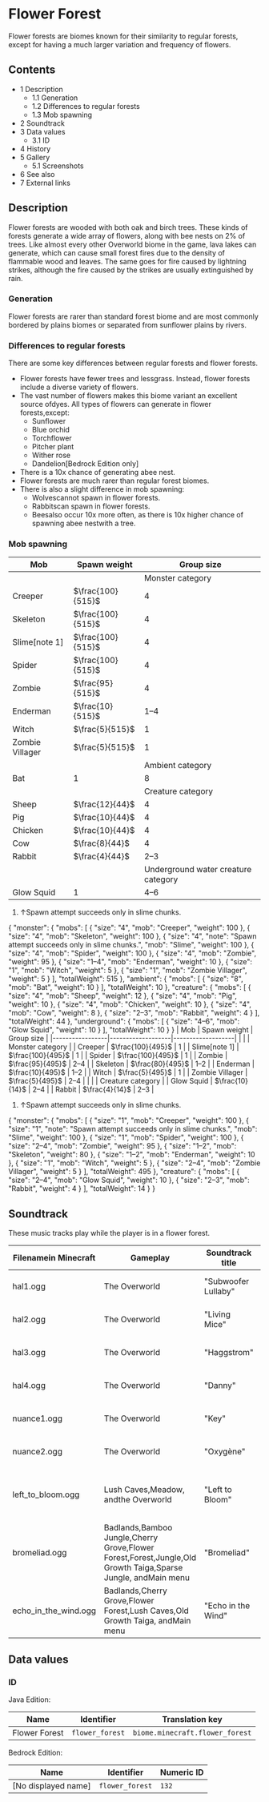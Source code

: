 # Flower Forest
Flower forests are biomes known for their similarity to regular forests, except for having a much larger variation and frequency of flowers. 

## Contents
- 1 Description
	- 1.1 Generation
	- 1.2 Differences to regular forests
	- 1.3 Mob spawning
- 2 Soundtrack
- 3 Data values
	- 3.1 ID
- 4 History
- 5 Gallery
	- 5.1 Screenshots
- 6 See also
- 7 External links

## Description
Flower forests are wooded with both oak and birch trees. These kinds of forests generate a wide array of flowers, along with bee nests on 2% of trees. Like almost every other Overworld biome in the game, lava lakes can generate, which can cause small forest fires due to the density of flammable wood and leaves. The same goes for fire caused by lightning strikes, although the fire caused by the strikes are usually extinguished by rain.

### Generation
Flower forests are rarer than standard forest biome and are most commonly bordered by plains biomes or separated from sunflower plains by rivers.

### Differences to regular forests
There are some key differences between regular forests and flower forests.

- Flower forests have fewer trees and lessgrass. Instead, flower forests include a diverse variety of flowers.
- The vast number of flowers makes this biome variant an excellent source ofdyes. All types of flowers can generate in flower forests,except:
	- Sunflower
	- Blue orchid
	- Torchflower
	- Pitcher plant
	- Wither rose
	- Dandelion‌[Bedrock Edition  only]
- There is a 10x chance of generating abee nest.
- Flower forests are much rarer than regular forest biomes.
- There is also a slight difference in mob spawning:
	- Wolvescannot spawn in flower forests.
	- Rabbitscan spawn in flower forests.
	- Beesalso occur 10x more often, as there is 10x higher chance of spawning abee nestwith a tree.

### Mob spawning
| Mob             | Spawn weight      | Group size                          |
|-----------------|-------------------|-------------------------------------|
|                 |                   | Monster category                    |
| Creeper         | $\frac{100}{515}$ | 4                                   |
| Skeleton        | $\frac{100}{515}$ | 4                                   |
| Slime[note 1]   | $\frac{100}{515}$ | 4                                   |
| Spider          | $\frac{100}{515}$ | 4                                   |
| Zombie          | $\frac{95}{515}$  | 4                                   |
| Enderman        | $\frac{10}{515}$  | 1–4                                 |
| Witch           | $\frac{5}{515}$   | 1                                   |
| Zombie Villager | $\frac{5}{515}$   | 1                                   |
|                 |                   | Ambient category                    |
| Bat             | 1                 | 8                                   |
|                 |                   | Creature category                   |
| Sheep           | $\frac{12}{44}$   | 4                                   |
| Pig             | $\frac{10}{44}$   | 4                                   |
| Chicken         | $\frac{10}{44}$   | 4                                   |
| Cow             | $\frac{8}{44}$    | 4                                   |
| Rabbit          | $\frac{4}{44}$    | 2–3                                 |
|                 |                   | Underground water creature category |
| Glow Squid      | 1                 | 4–6                                 |

1. ↑Spawn attempt succeeds only in slime chunks.

{ "monster": { "mobs": [ { "size": "4", "mob": "Creeper", "weight": 100 }, { "size": "4", "mob": "Skeleton", "weight": 100 }, { "size": "4", "note": "Spawn attempt succeeds only in slime chunks.", "mob": "Slime", "weight": 100 }, { "size": "4", "mob": "Spider", "weight": 100 }, { "size": "4", "mob": "Zombie", "weight": 95 }, { "size": "1&ndash;4", "mob": "Enderman", "weight": 10 }, { "size": "1", "mob": "Witch", "weight": 5 }, { "size": "1", "mob": "Zombie Villager", "weight": 5 } ], "totalWeight": 515 }, "ambient": { "mobs": [ { "size": "8", "mob": "Bat", "weight": 10 } ], "totalWeight": 10 }, "creature": { "mobs": [ { "size": "4", "mob": "Sheep", "weight": 12 }, { "size": "4", "mob": "Pig", "weight": 10 }, { "size": "4", "mob": "Chicken", "weight": 10 }, { "size": "4", "mob": "Cow", "weight": 8 }, { "size": "2&ndash;3", "mob": "Rabbit", "weight": 4 } ], "totalWeight": 44 }, "underground": { "mobs": [ { "size": "4&ndash;6", "mob": "Glow Squid", "weight": 10 } ], "totalWeight": 10 } }
| Mob             | Spawn weight      | Group size        |
|-----------------|-------------------|-------------------|
|                 |                   | Monster category  |
| Creeper         | $\frac{100}{495}$ | 1                 |
| Slime[note 1]   | $\frac{100}{495}$ | 1                 |
| Spider          | $\frac{100}{495}$ | 1                 |
| Zombie          | $\frac{95}{495}$  | 2–4               |
| Skeleton        | $\frac{80}{495}$  | 1–2               |
| Enderman        | $\frac{10}{495}$  | 1–2               |
| Witch           | $\frac{5}{495}$   | 1                 |
| Zombie Villager | $\frac{5}{495}$   | 2–4               |
|                 |                   | Creature category |
| Glow Squid      | $\frac{10}{14}$   | 2–4               |
| Rabbit          | $\frac{4}{14}$    | 2–3               |

1. ↑Spawn attempt succeeds only in slime chunks.

{ "monster": { "mobs": [ { "size": "1", "mob": "Creeper", "weight": 100 }, { "size": "1", "note": "Spawn attempt succeeds only in slime chunks.", "mob": "Slime", "weight": 100 }, { "size": "1", "mob": "Spider", "weight": 100 }, { "size": "2&ndash;4", "mob": "Zombie", "weight": 95 }, { "size": "1&ndash;2", "mob": "Skeleton", "weight": 80 }, { "size": "1&ndash;2", "mob": "Enderman", "weight": 10 }, { "size": "1", "mob": "Witch", "weight": 5 }, { "size": "2&ndash;4", "mob": "Zombie Villager", "weight": 5 } ], "totalWeight": 495 }, "creature": { "mobs": [ { "size": "2&ndash;4", "mob": "Glow Squid", "weight": 10 }, { "size": "2&ndash;3", "mob": "Rabbit", "weight": 4 } ], "totalWeight": 14 } }

## Soundtrack
These music tracks play while the player is in a flower forest.

| Filenamein Minecraft | Gameplay                                                                                                     | Soundtrack title    | Soundtrack                                                | Track preview | Weight |
|----------------------|--------------------------------------------------------------------------------------------------------------|---------------------|-----------------------------------------------------------|---------------|--------|
| hal1.ogg             | The Overworld                                                                                                | "Subwoofer Lullaby" | Minecraft - Volume AlphaNo. 3                             |               | 1      |
| hal2.ogg             | The Overworld                                                                                                | "Living Mice"       | Minecraft - Volume AlphaNo. 5                             |               | 1      |
| hal3.ogg             | The Overworld                                                                                                | "Haggstrom"         | Minecraft - Volume AlphaNo. 7                             |               | 1      |
| hal4.ogg             | The Overworld                                                                                                | "Danny"             | Minecraft - Volume AlphaNo. 21                            |               | 1      |
| nuance1.ogg          | The Overworld                                                                                                | "Key"               | Minecraft - Volume AlphaNo. 1                             |               | 1      |
| nuance2.ogg          | The Overworld                                                                                                | "Oxygène"           | Minecraft - Volume AlphaNo. 9                             |               | 1      |
| left_to_bloom.ogg    | Lush Caves,Meadow, andthe Overworld                                                                          | "Left to Bloom"     | Minecraft: Caves & Cliffs (Original Game Soundtrack)No. 4 |               | 1      |
| bromeliad.ogg        | Badlands,Bamboo Jungle,Cherry Grove,Flower Forest,Forest,Jungle,Old Growth Taiga,Sparse Jungle, andMain menu | "Bromeliad"         | Minecraft: Trails & Tales (Original Game Soundtrack)No. 3 |               |        |
| echo_in_the_wind.ogg | Badlands,Cherry Grove,Flower Forest,Lush Caves,Old Growth Taiga, andMain menu                                | "Echo in the Wind"  | Minecraft: Trails & Tales (Original Game Soundtrack)No. 1 |               |        |

## Data values
### ID
Java Edition:

| Name          | Identifier      | Translation key                 |
|---------------|-----------------|---------------------------------|
| Flower Forest | `flower_forest` | `biome.minecraft.flower_forest` |

Bedrock Edition:

| Name                | Identifier      | Numeric ID |
|---------------------|-----------------|------------|
| [No displayed name] | `flower_forest` | `132`      |

